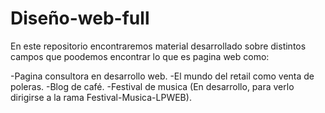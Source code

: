 # Diseño-web-full

En este repositorio encontraremos material desarrollado sobre distintos campos que poodemos encontrar lo que es pagina web como:

-Pagina consultora en desarrollo web.
-El mundo del retail como venta de poleras.
-Blog de café.
-Festival de musica (En desarrollo, para verlo dirigirse a la rama Festival-Musica-LPWEB).


